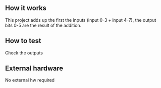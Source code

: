<!---

This file is used to generate your project datasheet. Please fill in the information below and delete any unused
sections.

You can also include images in this folder and reference them in the markdown. Each image must be less than
512 kb in size, and the combined size of all images must be less than 1 MB.
-->

## How it works

This project adds up the first the inputs (input 0-3 + input 4-7), the output bits 0-5 are the result of the addition.

## How to test
Check the outputs 
## External hardware
No external hw required 
